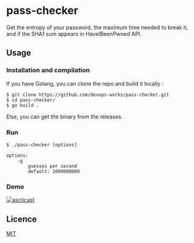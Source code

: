 # pass-checker

Get the entropy of your password, the maximum time needed to break it, and if the SHA1 sum appears in HaveIBeenPwned API.

## Usage

### Installation and compilation

If you have Golang, you can clone the repo and build it locally :

```
$ git clone https://github.com/devops-works/pass-checker.git
$ cd pass-checker/
$ go build .
```

Else, you can get the binary from the releases.

### Run

```
$ ./pass-checker [options]

options:
    -g
        guesses per second
        default: 1000000000
```

### Demo

[![asciicast](https://asciinema.org/a/fJ8ZUt69EsbEcl13cLgiLeYGD.svg)](https://asciinema.org/a/fJ8ZUt69EsbEcl13cLgiLeYGD)

## Licence

[MIT](https://choosealicense.com/licenses/mit/)